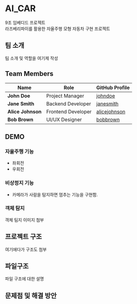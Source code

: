 # AI_CAR
9조 임베디드 프로젝트  
라즈베리파이를 활용한 자율주행 모형 자동차 구현 프로젝트

## 팀 소개
팀 소개 및 역할을 여기제 작성

## Team Members

| Name                   | Role                | GitHub Profile                         |
|------------------------|---------------------|----------------------------------------|
| **John Doe**           | Project Manager     | [johndoe](https://github.com/johndoe)  |
| **Jane Smith**         | Backend Developer   | [janesmith](https://github.com/janesmith) |
| **Alice Johnson**      | Frontend Developer  | [alicejohnson](https://github.com/alicejohnson) |
| **Bob Brown**          | UI/UX Designer      | [bobbrown](https://github.com/bobbrown) |



## DEMO
### 자율주행 기능
- 좌회전
- 우회전

### 비상정지 기능 
- 카메라가 사람을 탐지하면 멈추는 기능을 구현함.

### 객체 탐지
객체 팀지 이미지 첨부

## 프로젝트 구조
여기에다가 구조도 첨부

## 파일구조
파일 구조에 대한 설명

## 문제점 및 해결 방안



